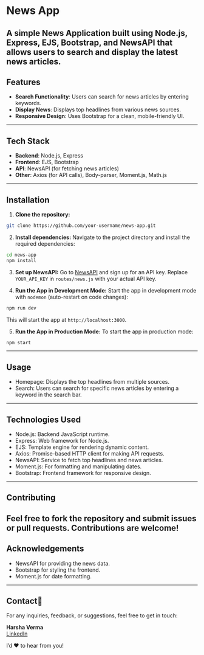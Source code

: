 # News App

A simple News Application built using **Node.js**, **Express**, **EJS**, **Bootstrap**, and **NewsAPI** that allows users to search and display the latest news articles.
---  

## Features

- **Search Functionality**: Users can search for news articles by entering keywords.
- **Display News**: Displays top headlines from various news sources.
- **Responsive Design**: Uses Bootstrap for a clean, mobile-friendly UI.

--- 

## Tech Stack

- **Backend**: Node.js, Express
- **Frontend**: EJS, Bootstrap
- **API**: NewsAPI (for fetching news articles)
- **Other**: Axios (for API calls), Body-parser, Moment.js, Math.js

---

## Installation

1. **Clone the repository:**
```bash
git clone https://github.com/your-username/news-app.git
```
2. **Install dependencies:**
Navigate to the project directory and install the required dependencies:
```bash
cd news-app
npm install
```
3. **Set up NewsAPI:**
Go to [NewsAPI](https://newsapi.org/) and sign up for an API key.
Replace `YOUR_API_KEY` in `routes/news.js` with your actual API key.

4. **Run the App in Development Mode:**
Start the app in development mode with `nodemon` (auto-restart on code changes):
```bash
npm run dev
```
This will start the app at `http://localhost:3000`.

5. **Run the App in Production Mode:**
To start the app in production mode:

```bash
npm start
```

---

## Usage
- Homepage: Displays the top headlines from multiple sources.
- Search: Users can search for specific news articles by entering a keyword in the search bar.

---

## Technologies Used
- Node.js: Backend JavaScript runtime.
- Express: Web framework for Node.js.
- EJS: Template engine for rendering dynamic content.
- Axios: Promise-based HTTP client for making API requests.
- NewsAPI: Service to fetch top headlines and news articles.
- Moment.js: For formatting and manipulating dates.
- Bootstrap: Frontend framework for responsive design.

---

## Contributing
Feel free to fork the repository and submit issues or pull requests. Contributions are welcome!
---

## Acknowledgements
- NewsAPI for providing the news data.
- Bootstrap for styling the frontend.
- Moment.js for date formatting.

---

## Contact📧

For any inquiries, feedback, or suggestions, feel free to get in touch:

**Harsha Verma**  
[LinkedIn](https://www.linkedin.com/in/vermaharsha)  

I’d ❤️ to hear from you!

